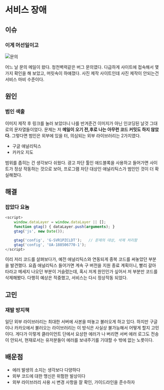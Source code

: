 # 서비스 장애

## 이슈
### 이게 머선일이고
![문의](https://user-images.githubusercontent.com/59993347/174426254-9cde5ebe-3722-4622-9940-6b891e5a6aaa.jpg)

어느 날 문의 메일이 왔다. 청천벽력같은 버그 문의였다. 다급하게 사이트에 접속해서
몇 가지 확인을 해 보았고, 머릿속이 하얘졌다. 사진 제작 사이트인데 사진 제작이 안되는건 서비스 마비 수준이다.

## 원인
### 범인 색출
이미지 제작 후 링크를 눌러 보았더니 나를 반겨준건 이미지가 아닌 인코딩된 날것 그대로의 문자열들이었다. 
문제는 저 <strong>메일이 오기 전,후로 나는 아무런 코드 커밋도 하지 않았다.</strong>
그렇다면 범인은 외부에 있을 터, 의심되는 외부 라이브러리는 2가지였다.

- 구글 애널리틱스
- 카카오 지도

범위를 좁히는 건 생각보다 쉬웠다. 광고 차단 툴인 애드블록을 사용하고 들어가면
사이트가 정상 작동하는 것으로 보아, 프로그램 차단 대상인 애널리틱스가 범인인 것이 더 확실해졌다.

## 해결
### 잡았다 요놈
```javascript
<script>
    window.dataLayer = window.dataLayer || [];
    function gtag() { dataLayer.push(arguments); }
    gtag('js', new Date());

    gtag('config', 'G-SVR1PZCLDT');   // 문제의 대상, 삭제 처리함
    gtag('config', 'UA-188506770-1');
</script>
```
이리 저리 코드를 살펴보다가, 예전 애널리틱스와 연동되게 중복 코드를 써놓았던 부분을 발견했다. 요즘 애널리틱스 들어가면 계속 구 버전을 지원 종료 계획이니, 빨리 갈아타라고 메세지 나오던 부분이 거슬렸는데, 혹시 저게 원인인가 싶어서 저 부분만 코드를 삭제해봤다.
다행히 예상은 적중했고, 서비스는 다시 정상작동 되었다.

## 고민
### 재발 방지책
일단 외부 라이브러리는 최대한 서버에 사본을 떠놓고 불러오게 하고 있다. 하지만 구글이나 카카오에서 불러오는 라이브러리는 이 방식은 사실상 불가능해서 어떻게 할지 고민이다. 게다가 이렇게 클라이언트 단에서 요상한 에러가 나 버리면 서버 에러 로그도 전송이 안되서, 현재로서는 유저분들이 에러를 보내주기를 기대할 수 밖에 없는 노릇이다. 

## 배운점
- 에러 발생의 소지는 생각보다 다양하다
- 외부 코드에 대한 맹신은 위험한 발상이다
- 외부 라이브러리 사용 시 변경 사항을 잘 확인, 가이드라인을 준수하자
